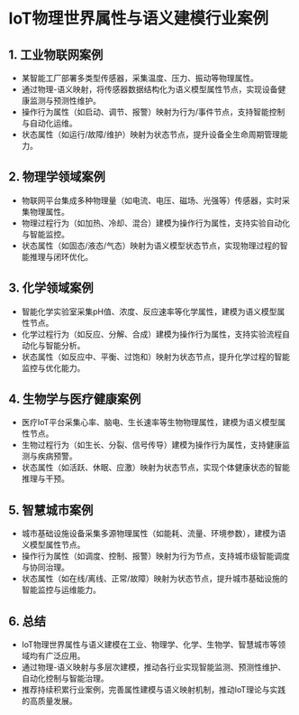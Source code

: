 # IoT物理世界属性与语义建模行业案例

## 1. 工业物联网案例

- 某智能工厂部署多类型传感器，采集温度、压力、振动等物理属性。
- 通过物理-语义映射，将传感器数据结构化为语义模型属性节点，实现设备健康监测与预测性维护。
- 操作行为属性（如启动、调节、报警）映射为行为/事件节点，支持智能控制与自动化运维。
- 状态属性（如运行/故障/维护）映射为状态节点，提升设备全生命周期管理能力。

## 2. 物理学领域案例

- 物联网平台集成多种物理量（如电流、电压、磁场、光强等）传感器，实时采集物理属性。
- 物理过程行为（如加热、冷却、混合）建模为操作行为属性，支持实验自动化与智能监控。
- 状态属性（如固态/液态/气态）映射为语义模型状态节点，实现物理过程的智能推理与闭环优化。

## 3. 化学领域案例

- 智能化学实验室采集pH值、浓度、反应速率等化学属性，建模为语义模型属性节点。
- 化学过程行为（如反应、分解、合成）建模为操作行为属性，支持实验流程自动化与智能分析。
- 状态属性（如反应中、平衡、过饱和）映射为状态节点，提升化学过程的智能监控与优化能力。

## 4. 生物学与医疗健康案例

- 医疗IoT平台采集心率、脑电、生长速率等生物物理属性，建模为语义模型属性节点。
- 生物过程行为（如生长、分裂、信号传导）建模为操作行为属性，支持健康监测与疾病预警。
- 状态属性（如活跃、休眠、应激）映射为状态节点，实现个体健康状态的智能推理与干预。

## 5. 智慧城市案例

- 城市基础设施设备采集多源物理属性（如能耗、流量、环境参数），建模为语义模型属性节点。
- 操作行为属性（如调度、控制、报警）映射为行为节点，支持城市级智能调度与协同治理。
- 状态属性（如在线/离线、正常/故障）映射为状态节点，提升城市基础设施的智能监控与运维能力。

## 6. 总结

- IoT物理世界属性与语义建模在工业、物理学、化学、生物学、智慧城市等领域均有广泛应用。
- 通过物理-语义映射与多层次建模，推动各行业实现智能监测、预测性维护、自动化控制与智能治理。
- 推荐持续积累行业案例，完善属性建模与语义映射机制，推动IoT理论与实践的高质量发展。
